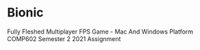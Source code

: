 # Bionic
Fully Fleshed Multiplayer FPS Game - Mac And Windows Platform COMP602 Semester 2 2021 Assignment
